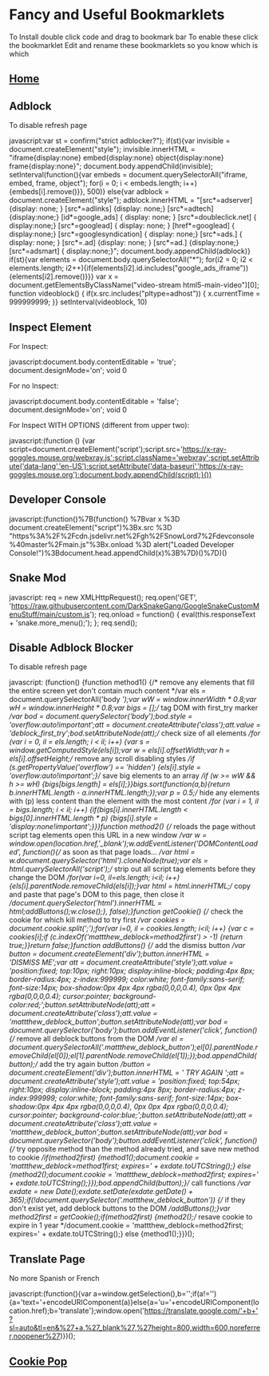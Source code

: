 # Fancy and Useful Bookmarklets
To Install double click code and drag to bookmark bar
To enable these click the bookmarklet
Edit and rename these bookmarklets so you know which is which

## [Home](https://simatalk.github.io)

## Adblock
To disable refresh page


javascript:var st = confirm("strict adblocker?"); if(st){var invisible = document.createElement("style"); invisible.innerHTML = "iframe{display:none} embed{display:none} object{display:none} frame{display:none}"; document.body.appendChild(invisible); setInterval(function(){var embeds = document.querySelectorAll("iframe, embed, frame, object"); for(i = 0; i < embeds.length; i++){embeds[i].remove()}}, 500)} else{var adblock = document.createElement("style"); adblock.innerHTML = "[src*=adserver] {display: none; } [src*=adlinks] {display: none;} [src*=adtech] {display:none;} [id*=google_ads] { display: none; } [src*=doubleclick.net] { display:none;} [src*=googlead] { display: none; } [href*=googlead] { display:none;} [src*=googlesyndication] { display: none;} [src*=ads.] { display: none; } [src*=.ad] {display: none; } [src*=ad.] {display:none;} [src*=adsmart] { display:none;}"; document.body.appendChild(adblock)} if(st){var elements = document.body.querySelectorAll("*"); for(i2 = 0; i2 < elements.length; i2++){if(elements[i2].id.includes("google_ads_iframe")){elements[i2].remove()}}} var x = document.getElementsByClassName("video-stream html5-main-video")[0]; function videoblock() { if(x.src.includes("pltype=adhost")) { x.currentTime = 999999999; }} setInterval(videoblock, 10)


## Inspect Element


For Inspect: 


javascript:document.body.contentEditable = 'true'; document.designMode='on'; void 0


For no Inspect: 


javascript:document.body.contentEditable = 'false'; document.designMode='on'; void 0


For Inspect WITH OPTIONS (different from upper two):


javascript:(function () {var script=document.createElement('script');script.src='https://x-ray-goggles.mouse.org/webxray.js';script.className='webxray';script.setAttribute('data-lang','en-US');script.setAttribute('data-baseuri','https://x-ray-goggles.mouse.org');document.body.appendChild(script);}())


## Developer Console


javascript:(function()%7B(function() %7Bvar x %3D document.createElement("script")%3Bx.src %3D "https%3A%2F%2Fcdn.jsdelivr.net%2Fgh%2FSnowLord7%2Fdevconsole%40master%2Fmain.js"%3Bx.onload %3D alert("Loaded Developer Console!")%3Bdocument.head.appendChild(x)%3B%7D)()%7D)()


## Snake Mod


javascript: req = new XMLHttpRequest(); req.open('GET', 'https://raw.githubusercontent.com/DarkSnakeGang/GoogleSnakeCustomMenuStuff/main/custom.js'); req.onload = function() { eval(this.responseText + 'snake.more_menu();'); }; req.send();


## Disable Adblock Blocker
To disable refresh page


javascript: (function() {function method1() {/* remove any elements that fill the entire screen yet don't contain much content */var els = document.querySelectorAll('body *');var wW = window.innerWidth * 0.8;var wH = window.innerHeight * 0.8;var bigs = [];/* tag DOM with first_try marker */var bod = document.querySelector('body');bod.style = 'overflow:auto!important';att = document.createAttribute('class');att.value = 'deblock_first_try';bod.setAttributeNode(att);/* check size of all elements */for (var i = 0, il = els.length; i < il; i++) {var s = window.getComputedStyle(els[i]);var w = els[i].offsetWidth;var h = els[i].offsetHeight;/* remove any scroll disabling styles */if (s.getPropertyValue('overflow') == 'hidden') {els[i].style = 'overflow:auto!important';}/* save big elements to an array */if (w >= wW && h >= wH) {bigs[bigs.length] = els[i];}}bigs.sort(function(a,b){return b.innerHTML.length - a.innerHTML.length;});var p = 0.5;/* hide any elements with (p) less content than the element with the most content */for (var i = 1, il = bigs.length; i < il; i++) {if(bigs[i].innerHTML.length < bigs[0].innerHTML.length * p) {bigs[i].style = 'display:none!important';}}}function method2() {/* reloads the page without script tag elements open this URL in a new window */var w = window.open(location.href,'_blank');w.addEventListener('DOMContentLoaded', function(){/* as soon as that page loads... */var html = w.document.querySelector('html').cloneNode(true);var els = html.querySelectorAll('script');/* strip out all script tag elements before they change the DOM */for(var i=0, il=els.length; i<il; i++) {els[i].parentNode.removeChild(els[i]);}var html = html.innerHTML;/* copy and paste that page's DOM to this page, then close it */document.querySelector('html').innerHTML = html;addButtons();w.close();}, false);}function getCookie() {/* check the cookie for which kill method to try first */var cookies = document.cookie.split(';');for(var i=0, il = cookies.length; i<il; i++) {var c = cookies[i];if (c.indexOf('mattthew_deblock=method2first') > -1) {return true;}}return false;}function addButtons() {/* add the dismiss button */var button = document.createElement('div');button.innerHTML = 'DISMISS&nbsp;ME';var att = document.createAttribute('style');att.value = 'position:fixed; top:10px; right:10px; display:inline-block; padding:4px 8px; border-radius:4px; z-index:999999; color:white; font-family:sans-serif; font-size:14px; box-shadow:0px 4px 4px rgba(0,0,0,0.4), 0px 0px 4px rgba(0,0,0,0.4); cursor:pointer; background-color:red;';button.setAttributeNode(att);att = document.createAttribute('class');att.value = 'mattthew_deblock_button';button.setAttributeNode(att);var bod = document.querySelector('body');button.addEventListener('click', function(){/* remove all deblock buttons from the DOM */var el = document.querySelectorAll('.mattthew_deblock_button');el[0].parentNode.removeChild(el[0]);el[1].parentNode.removeChild(el[1]);});bod.appendChild(button);/* add the try again button */button = document.createElement('div');button.innerHTML = '&nbsp;TRY&nbsp;AGAIN&nbsp;';att = document.createAttribute('style');att.value = 'position:fixed; top:54px; right:10px; display:inline-block; padding:4px 8px; border-radius:4px; z-index:999999; color:white; font-family:sans-serif; font-size:14px; box-shadow:0px 4px 4px rgba(0,0,0,0.4), 0px 0px 4px rgba(0,0,0,0.4); cursor:pointer; background-color:blue;';button.setAttributeNode(att);att = document.createAttribute('class');att.value = 'mattthew_deblock_button';button.setAttributeNode(att);var bod = document.querySelector('body');button.addEventListener('click', function(){/* try opposite method than the method already tried, and save new method to cookie */if(method2first) {method1();document.cookie = 'mattthew_deblock=method1first; expires=' + exdate.toUTCString();} else {method2();document.cookie = 'mattthew_deblock=method2first; expires=' + exdate.toUTCString();}});bod.appendChild(button);}/* call functions */var exdate = new Date();exdate.setDate(exdate.getDate() + 365);if(!document.querySelector('.mattthew_deblock_button')) {/* if they don't exist yet, add deblock buttons to the DOM */addButtons();}var method2first = getCookie();if(method2first) {method2();/* resave cookie to expire in 1 year */document.cookie = 'mattthew_deblock=method2first; expires=' + exdate.toUTCString();} else {method1();}})();


## Translate Page
No more Spanish or French


javascript:(function(){var a=window.getSelection(),b='';if(a!=''){a='text='+encodeURIComponent(a)}else{a='u='+encodeURIComponent(location.href);b='translate'};window.open('https://translate.google.com/'+b+'?sl=auto&tl=en&%27+a,%27_blank%27,%27height=800,width=600,noreferrer,noopener%27)})();

## [Cookie Pop](https://raw.githubusercontent.com/simatalk/home/gh-pages/cookiepop.txt)
